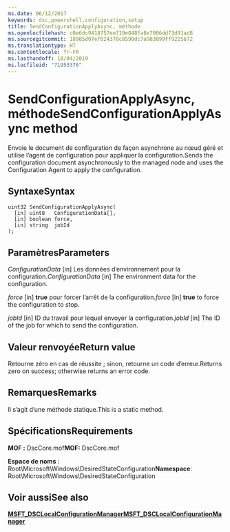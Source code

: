 ```yaml
---
ms.date: 06/12/2017
keywords: dsc,powershell,configuration,setup
title: SendConfigurationApplyAsync, méthode
ms.openlocfilehash: c0e6dc9418757ee719e848fa8e7006dd73d91ad8
ms.sourcegitcommit: 18985d07ef024378c8590dc7a983099ff9225672
ms.translationtype: HT
ms.contentlocale: fr-FR
ms.lasthandoff: 10/04/2019
ms.locfileid: "71953376"
---
```

# <a name="sendconfigurationapplyasync-method"></a><span data-ttu-id="bdd40-103">SendConfigurationApplyAsync, méthode</span><span class="sxs-lookup"><span data-stu-id="bdd40-103">SendConfigurationApplyAsync method</span></span>

<span data-ttu-id="bdd40-104">Envoie le document de configuration de façon asynchrone au nœud géré et utilise l’agent de configuration pour appliquer la configuration.</span><span class="sxs-lookup"><span data-stu-id="bdd40-104">Sends the configuration document asynchronously to the managed node and uses the Configuration Agent to apply the configuration.</span></span>

## <a name="syntax"></a><span data-ttu-id="bdd40-105">Syntaxe</span><span class="sxs-lookup"><span data-stu-id="bdd40-105">Syntax</span></span>

```mof
uint32 SendConfigurationApplyAsync(
  [in] uint8   ConfigurationData[],
  [in] boolean force,
  [in] string  jobId
);
```

## <a name="parameters"></a><span data-ttu-id="bdd40-106">Paramètres</span><span class="sxs-lookup"><span data-stu-id="bdd40-106">Parameters</span></span>

<span data-ttu-id="bdd40-107">*ConfigurationData* \[in\] Les données d’environnement pour la configuration.</span><span class="sxs-lookup"><span data-stu-id="bdd40-107">*ConfigurationData* \[in\] The environment data for the configuration.</span></span>

<span data-ttu-id="bdd40-108">*force* \[in\] **true** pour forcer l’arrêt de la configuration.</span><span class="sxs-lookup"><span data-stu-id="bdd40-108">*force* \[in\] **true** to force the configuration to stop.</span></span>

<span data-ttu-id="bdd40-109">*jobId* \[in\] ID du travail pour lequel envoyer la configuration.</span><span class="sxs-lookup"><span data-stu-id="bdd40-109">*jobId* \[in\] The ID of the job for which to send the configuration.</span></span>

## <a name="return-value"></a><span data-ttu-id="bdd40-110">Valeur renvoyée</span><span class="sxs-lookup"><span data-stu-id="bdd40-110">Return value</span></span>

<span data-ttu-id="bdd40-111">Retourne zéro en cas de réussite ; sinon, retourne un code d’erreur.</span><span class="sxs-lookup"><span data-stu-id="bdd40-111">Returns zero on success; otherwise returns an error code.</span></span>

## <a name="remarks"></a><span data-ttu-id="bdd40-112">Remarques</span><span class="sxs-lookup"><span data-stu-id="bdd40-112">Remarks</span></span>

<span data-ttu-id="bdd40-113">Il s’agit d’une méthode statique.</span><span class="sxs-lookup"><span data-stu-id="bdd40-113">This is a static method.</span></span>

## <a name="requirements"></a><span data-ttu-id="bdd40-114">Spécifications</span><span class="sxs-lookup"><span data-stu-id="bdd40-114">Requirements</span></span>

<span data-ttu-id="bdd40-115">**MOF :** DscCore.mof</span><span class="sxs-lookup"><span data-stu-id="bdd40-115">**MOF:** DscCore.mof</span></span>

<span data-ttu-id="bdd40-116">**Espace de noms** : Root\Microsoft\Windows\DesiredStateConfiguration</span><span class="sxs-lookup"><span data-stu-id="bdd40-116">**Namespace**: Root\Microsoft\Windows\DesiredStateConfiguration</span></span>

## <a name="see-also"></a><span data-ttu-id="bdd40-117">Voir aussi</span><span class="sxs-lookup"><span data-stu-id="bdd40-117">See also</span></span>

[<span data-ttu-id="bdd40-118">**MSFT_DSCLocalConfigurationManager**</span><span class="sxs-lookup"><span data-stu-id="bdd40-118">**MSFT_DSCLocalConfigurationManager**</span></span>](msft-dsclocalconfigurationmanager.md)
